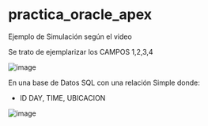 # practica_oracle_apex
Ejemplo de Simulación según el video

  Se trato de ejemplarizar los CAMPOS 1,2,3,4
  
![image](https://user-images.githubusercontent.com/23177282/161608063-3a8061a3-c4b5-4c8a-b05f-647ee51775cb.png)


En una base de Datos SQL con una relación Simple donde:
* ID DAY, TIME, UBICACION

![image](https://user-images.githubusercontent.com/23177282/161608459-23c28375-d64c-42af-ae4e-224a0217ee87.png)

